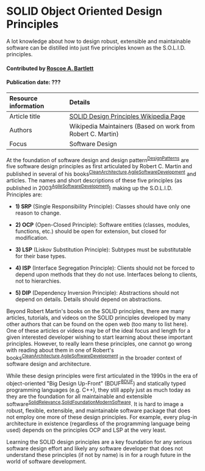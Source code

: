 # SOLID Object Oriented Design Principles

<!--deck text start-->
A lot knowledge about how to design robust, extensible and maintainable software can be distilled into just five principles known as the S.O.L.I.D. principles.
<!--deck text end-->

#### Contributed by [Roscoe A. Bartlett](https://github.com/bartlettroscoe "Roscoe A. Bartlett GitHub Profile")
#### Publication date: ???

Resource information | Details
:--- | :--- 
Article title |  [SOLID Design Principles Wikipedia Page](https://en.wikipedia.org/wiki/SOLID)
Authors | Wikipedia Maintainers (Based on work from Robert C. Martin)
Focus | Software Design

At the foundation of software design and design pattern<sup>[DesignPatterns]</sup> are five software design principles as first articulated by Robert C. Martin and published in several of his books<sup>[CleanArchitecture],[AgileSoftwareDevelopment]</sup> and articles.
The names and short descriptions of these five principles (as published in 2003<sup>[AgileSoftwareDevelopment]</sup>) making up the S.O.L.I.D. Principles are:

* **1) SRP** (Single Responsibility Principle): Classes should have only one reason to change.

* **2) OCP** (Open-Closed Principle): Software entities (classes, modules, functions, etc.) should be open for extension, but closed for modification.

* **3) LSP** (Liskov Substitution Principle): Subtypes must be substitutable for their base types.

* **4) ISP** (Interface Segregation Principle): Clients should not be forced to depend upon methods that they do not use. Interfaces belong to clients, not to hierarchies.

* **5) DIP** (Dependency Inversion Principle): Abstractions should not depend on details. Details should depend on abstractions.

Beyond Robert Martin's books on the SOLID principles, there are many articles, tutorials, and videos on the SOLID principles developed by many other authors that can be found on the open web (too many to list here).
One of these articles or videos may be of the ideal focus and length for a given interested developer wishing to start learning about these important principles.
However, to really learn these principles, one cannot go wrong with reading about them in one of Robert's books<sup>[CleanArchitecture],[AgileSoftwareDevelopment]</sup> in the broader context of software design and architecture.

While these design principles were first articulated in the 1990s in the era of object-oriented "Big Design Up-Front" (BDUF<sup>[BDUF]</sup>) and statically typed programming languages (e.g. C++), they still apply just as much today as they are the foundation for all maintainable and extensible software<sup>[SolidRelevance],[SolidFoundationModernSoftware]</sup>.
It is hard to image a robust, flexible, extensible, and maintainable software package that does not employ one more of these design principles.
For example, every plug-in architecture in existence (regardless of the programming language being used) depends on the principles OCP and LSP at the very least.

Learning the SOLID design principles are a key foundation for any serious software design effort and likely any software developer that does not understand these principles (if not by name) is in for a rough future in the world of software development.

<!---
Publish: yes
Pinned: no
Topics: ???
--->

<!-- References -->

[DesignPatterns]: https://www.google.com/books/edition/_/iyIvGGp2550C "Design Patterns: Elements of Reusable Object-Oriented Software. {Gamma, Erich, Richard Helm, Ralph Johnson, and John Vlissides. Addison-Wesley. 1995}"

[CleanArchitecture]:  https://books.google.com/books?id=uGE1DwAAQBAJ "Clean Architecture: A Craftsman's Guide to Software Structure and Design. {Martin, Robert C., Prentice Hall. 2017, ISBN 9780134494166.}"

[AgileSoftwareDevelopment]: https://books.google.com/books?id=0HYhAQAAIAAJ "Agile Software Development: Principles, Patterns, and Practices. {Martin, Robert C., Pearson Education. 2003, ISBN 978-0135974445}"

[BDUF]: https://en.wikipedia.org/wiki/Big_design_up_front "Big Design Up Front. {Wikipedia}"

[SolidRelevance]: https://blog.cleancoder.com/uncle-bob/2020/10/18/Solid-Relevance.html "Solid Relevance. {Martin, Robert C., The Clean Code Blog. October 18, 2020}"

[SolidFoundationModernSoftware]: https://stackoverflow.blog/2021/11/01/why-solid-principles-are-still-the-foundation-for-modern-software-architecture/ "Why SOLID principles are still the foundation for modern software architecture. {Orner, Daniel. StackOverflow Blog. November 1, 2021}"
